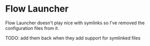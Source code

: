 # Flow Launcher

Flow Launcher doesn't play nice with symlinks so I've removed the configuration files from it.

TODO: add them back when they add support for symlinked files
